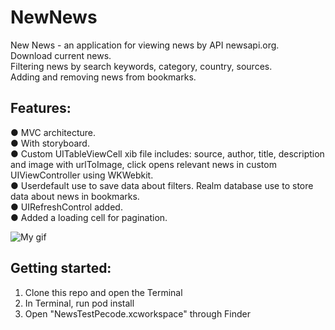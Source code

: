 # NewNews

New News - an application for viewing news by API newsapi.org.  
Download current news.  
Filtering news by search keywords, category, country, sources.  
Adding and removing news from bookmarks.  

Features:  
---------------
● MVC architecture.  
● With storyboard.  
● Сustom UITableViewCell xib file includes: source, author, title, description and image with urlToImage, click opens relevant news in custom UIViewController using WKWebkit.  
● Userdefault use to save data about filters. Realm database use to store data about news in bookmarks.  
● UIRefreshControl added.  
● Added a loading cell for pagination.  


![My gif](https://media.giphy.com/media/4Go6MamMh4213MNzsk/giphy.gif)

Getting started:  
---------------
1. Clone this repo and open the Terminal
2. In Terminal, run pod install
3. Open "NewsTestPecode.xcworkspace" through Finder
